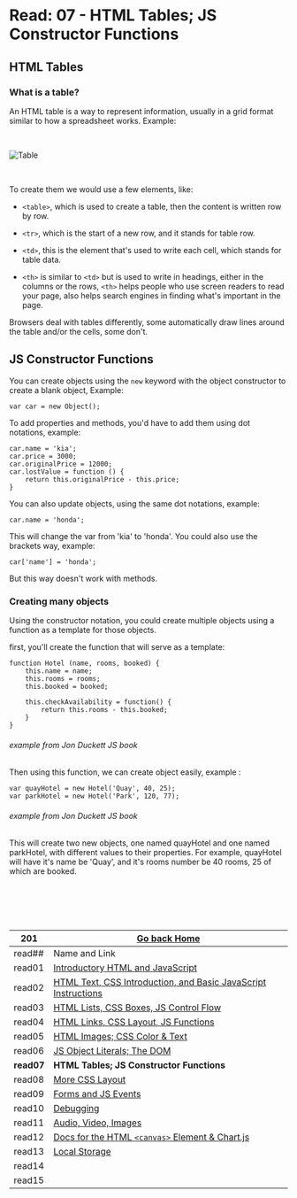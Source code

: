 # Read: 07 - HTML Tables; JS Constructor Functions

## HTML Tables

### What is a table?

An HTML table is a way to represent information, usually in a grid format similar to how a spreadsheet works.
Example:

<br/>

![Table](https://res.cloudinary.com/practicaldev/image/fetch/s--Zhu5E2Bm--/c_imagga_scale,f_auto,fl_progressive,h_900,q_auto,w_1600/https://dev-to-uploads.s3.amazonaws.com/i/02lxssgxrwv7ywp2lhix.jpg)

<br>

To create them we would use a few elements, like:
- `<table>`, which is used to create a table, then the content is written row by row.

- `<tr>`, which is the start of a new row, and it stands for table row.

- `<td>`, this is the element that's used to write each cell, which stands for table data.

- `<th>` is similar to `<td>` but is used to write in headings, either in the columns or the rows, `<th>` helps people who use screen readers to read your page, also helps search engines in finding what's important in the page.

Browsers deal with tables differently, some automatically draw lines around the table and/or the cells, some don't.

## JS Constructor Functions

You can create objects using the `new` keyword with the object constructor to create a blank object,
Example:

```
var car = new Object();
```

To add properties and methods, you'd have to add them using dot notations, example:

```
car.name = 'kia';
car.price = 3000;
car.originalPrice = 12000;
car.lostValue = function () {
    return this.originalPrice - this.price;
}
```

You can also update objects, using the same dot notations, example:

```
car.name = 'honda';
```

This will change the var from 'kia' to 'honda'.
You could also use the brackets way, example:

```
car['name'] = 'honda';
```

But this way doesn't work with methods.

### Creating many objects

Using the constructor notation, you could create multiple objects using a function as a template for those objects.

first, you'll create the function that will serve as a template:

```
function Hotel (name, rooms, booked) {
    this.name = name;
    this.rooms = rooms;
    this.booked = booked;

    this.checkAvailability = function() {
        return this.rooms - this.booked;
    }
}
```
###### example from Jon Duckett JS book

Then using this function, we can create object easily, example :

```
var quayHotel = new Hotel('Quay', 40, 25);
var parkHotel = new Hotel('Park', 120, 77);
```
###### example from Jon Duckett JS book

This will create two new objects, one named quayHotel and one named parkHotel, with different values to their properties.
For example, quayHotel will have it's name be 'Quay', and it's rooms number be 40 rooms, 25 of which are booked.



<br/><br/> 
<br/><br/>  



|201| [Go back Home](https://suhaib-ersan.github.io/reading-notes/) |
|-|-|
| read## | Name and Link |
| read01 | [Introductory HTML and JavaScript](https://suhaib-ersan.github.io/reading-notes/201/read01) |
| read02 | [HTML Text, CSS Introduction, and Basic JavaScript Instructions](https://suhaib-ersan.github.io/reading-notes/201/read02) |
| read03 | [HTML Lists, CSS Boxes, JS Control Flow](https://suhaib-ersan.github.io/reading-notes/201/read03) |
| read04 | [HTML Links, CSS Layout, JS Functions](https://suhaib-ersan.github.io/reading-notes/201/read04) |
| read05 | [HTML Images; CSS Color & Text](https://suhaib-ersan.github.io/reading-notes/201/read05) |
| read06 | [JS Object Literals; The DOM](https://suhaib-ersan.github.io/reading-notes/201/read06) |
| **read07** | **HTML Tables; JS Constructor Functions** |
| read08 | [More CSS Layout](https://suhaib-ersan.github.io/reading-notes/201/read08) |
| read09 | [Forms and JS Events](https://suhaib-ersan.github.io/reading-notes/201/read09) |
| read10 | [Debugging](https://suhaib-ersan.github.io/reading-notes/201/read10) |
| read11 | [Audio, Video, Images](https://suhaib-ersan.github.io/reading-notes/201/read11) |
| read12 | [Docs for the HTML `<canvas>` Element & Chart.js](https://suhaib-ersan.github.io/reading-notes/201/read12) |
| read13 | [Local Storage](https://suhaib-ersan.github.io/reading-notes/201/read13) |
| read14 | [](https://suhaib-ersan.github.io/reading-notes/201/read14) |
| read15 | [](https://suhaib-ersan.github.io/reading-notes/201/read15) |